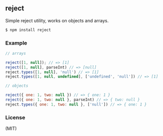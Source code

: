 
## reject

  Simple reject utility, works on objects and arrays.

  ```bash
  $ npm install reject
  ```

### Example

```js
// arrays

reject([1, null]); // => [1]
reject([1, null], parseInt) // => [null]
reject.types([1, null], 'null') // => [1]
reject.types([1, null, undefined], ['undefined', 'null']) // => [1]

// objects

reject({ one: 1, two: null }) // => { one: 1 }
reject({ one: 1, two: null }, parseInt) // => { two: null }
reject.types({ one: 1, two: null }, ['null']) // => { one: 1 }
```

### License

  (MIT)
